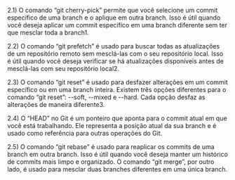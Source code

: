 2\.1) O comando “git cherry-pick” permite que você selecione um commit específico de uma branch e o aplique em outra branch. Isso é útil quando você deseja aplicar um commit específico em uma branch diferente sem ter que mesclar toda a branch1.

2\.2) O comando “git prefetch” é usado para buscar todas as atualizações de um repositório remoto sem mesclá-las com o seu repositório local. Isso é útil quando você deseja verificar se há atualizações disponíveis antes de mesclá-las com seu repositório local2.

2\.3) O comando “git reset” é usado para desfazer alterações em um commit específico ou em uma branch inteira. Existem três opções diferentes para o comando “git reset”: --soft, --mixed e --hard. Cada opção desfaz as alterações de maneira diferente3.

2\.4) O “HEAD” no Git é um ponteiro que aponta para o commit atual em que você está trabalhando. Ele representa a posição atual da sua branch e é usado como referência para outras operações do Git.

2\.5) O comando “git rebase” é usado para reaplicar os commits de uma branch em outra branch. Isso é útil quando você deseja manter um histórico de commits mais limpo e organizado. O comando “git merge”, por outro lado, é usado para mesclar duas branches diferentes em uma única branch.
